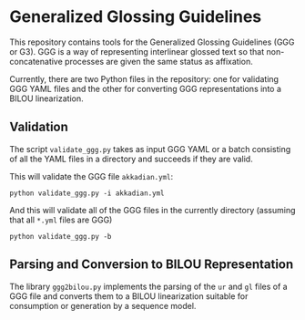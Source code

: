 # Generalized Glossing Guidelines

This repository contains tools for the Generalized Glossing Guidelines (GGG or G3). GGG is a way of representing interlinear glossed text so that non-concatenative processes are given the same status as affixation.

Currently, there are two Python files in the repository: one for validating GGG YAML files and the other for converting GGG representations into a BILOU linearization.

## Validation

The script `validate_ggg.py` takes as input GGG YAML or a batch consisting of all the YAML files in a directory and succeeds if they are valid.

This will validate the GGG file `akkadian.yml`:
```
python validate_ggg.py -i akkadian.yml
```

And this will validate all of the GGG files in the currently directory (assuming that all `*.yml` files are GGG)
```
python validate_ggg.py -b
```

## Parsing and Conversion to BILOU Representation

The library `ggg2bilou.py` implements the parsing of the `ur` and `gl` files of a GGG file and converts them to a BILOU linearization suitable for consumption or generation by a sequence model.